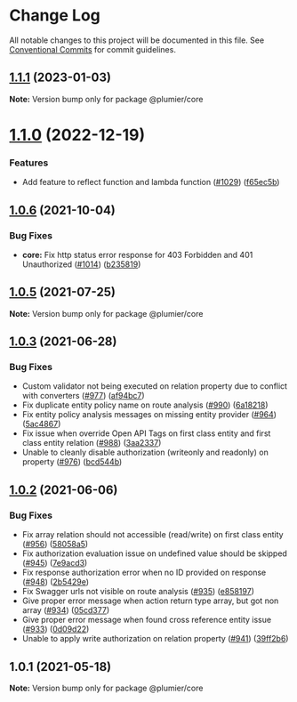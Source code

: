 # Change Log

All notable changes to this project will be documented in this file.
See [Conventional Commits](https://conventionalcommits.org) for commit guidelines.

## [1.1.1](https://github.com/plumier/plumier/compare/v1.1.0...v1.1.1) (2023-01-03)

**Note:** Version bump only for package @plumier/core





# [1.1.0](https://github.com/plumier/plumier/compare/v1.0.6...v1.1.0) (2022-12-19)


### Features

* Add feature to reflect function and lambda function ([#1029](https://github.com/plumier/plumier/issues/1029)) ([f65ec5b](https://github.com/plumier/plumier/commit/f65ec5baa14af9b34793a2ab74f440233f84c6d7))





## [1.0.6](https://github.com/plumier/plumier/compare/v1.0.5...v1.0.6) (2021-10-04)


### Bug Fixes

* **core:** Fix http status error response for 403 Forbidden and 401 Unauthorized ([#1014](https://github.com/plumier/plumier/issues/1014)) ([b235819](https://github.com/plumier/plumier/commit/b2358195477eaafb0654e92c8605bc1ecf7a8350))





## [1.0.5](https://github.com/plumier/plumier/compare/v1.0.4...v1.0.5) (2021-07-25)

**Note:** Version bump only for package @plumier/core





## [1.0.3](https://github.com/plumier/plumier/compare/v1.0.2...v1.0.3) (2021-06-28)


### Bug Fixes

* Custom validator not being executed on relation property due to conflict with converters ([#977](https://github.com/plumier/plumier/issues/977)) ([af94bc7](https://github.com/plumier/plumier/commit/af94bc7d38c999dfd3c1509b34185e3384eed858))
* Fix duplicate entity policy name on route analysis ([#990](https://github.com/plumier/plumier/issues/990)) ([6a18218](https://github.com/plumier/plumier/commit/6a182186de06555adcb4d7864d177ee8a4df9413))
* Fix entity policy analysis messages on missing entity provider ([#964](https://github.com/plumier/plumier/issues/964)) ([5ac4867](https://github.com/plumier/plumier/commit/5ac48676d2c1e0834c86b2c96642b2dd0ad11cac))
* Fix issue when override Open API Tags on first class entity and first class entity relation ([#988](https://github.com/plumier/plumier/issues/988)) ([3aa2337](https://github.com/plumier/plumier/commit/3aa23377209e8678f7d52e53b3b2196f8d719c2d))
* Unable to cleanly disable authorization (writeonly and readonly) on property ([#976](https://github.com/plumier/plumier/issues/976)) ([bcd544b](https://github.com/plumier/plumier/commit/bcd544b68e2c6a6a9f5c9e33a54f8098b4b06d65))





## [1.0.2](https://github.com/plumier/plumier/compare/v1.0.0...v1.0.2) (2021-06-06)


### Bug Fixes

* Fix array relation should not accessible (read/write) on first class entity ([#956](https://github.com/plumier/plumier/issues/956)) ([58058a5](https://github.com/plumier/plumier/commit/58058a54861447d04cedfd585d60687eb3d4e1d4))
* Fix authorization evaluation issue on undefined value should be skipped ([#945](https://github.com/plumier/plumier/issues/945)) ([7e9acd3](https://github.com/plumier/plumier/commit/7e9acd330032f7f829ef738668768daf4c379566))
* Fix response authorization error when no ID provided on response ([#948](https://github.com/plumier/plumier/issues/948)) ([2b5429e](https://github.com/plumier/plumier/commit/2b5429ef30f9cfb3843fb07c5af271dd3223b14c))
* Fix Swagger urls not visible on route analysis ([#935](https://github.com/plumier/plumier/issues/935)) ([e858197](https://github.com/plumier/plumier/commit/e8581971087ddde0d3642aaa930ac36eafc9bc26))
* Give proper error message when action return type array, but got non array ([#934](https://github.com/plumier/plumier/issues/934)) ([05cd377](https://github.com/plumier/plumier/commit/05cd377823e789e1c18c3902cad69798f196549e))
* Give proper error message when found cross reference entity issue ([#933](https://github.com/plumier/plumier/issues/933)) ([0d09d22](https://github.com/plumier/plumier/commit/0d09d22589b751f54c0c4bd03de9f0581334b2ff))
* Unable to apply write authorization on relation property ([#941](https://github.com/plumier/plumier/issues/941)) ([39ff2b6](https://github.com/plumier/plumier/commit/39ff2b638d9cc5895b1368ef5e419e28c142b359))





## 1.0.1 (2021-05-18)

**Note:** Version bump only for package @plumier/core
